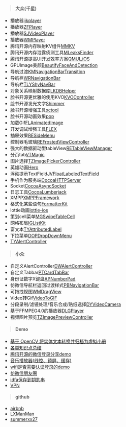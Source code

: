 > #### 大众(千星)

* 播放器[ijkplayer](https://github.com/bilibili/ijkplayer)
* 播放器[ZFPlayer](https://github.com/renzifeng/ZFPlayer)
* 播放器[SJVideoPlayer](https://github.com/changsanjiang/SJVideoPlayer)
* 播放器[WMPlayer](https://github.com/zhengwenming/WMPlayer)
* 腾讯开源内存映射KV组件[MMKV](https://github.com/Tencent/MMKV)
* 腾讯开源内存泄露侦测工具[MLeaksFinder](https://github.com/Tencent/MLeaksFinder)
* 腾讯开源提高UI开发效率方案[QMUI_iOS](https://github.com/Tencent/QMUI_iOS)
* GPUImage美颜[BeautifyFaceAndDetection](https://github.com/YBYHunter/BeautifyFaceAndDetection)
* 导航过渡[KMNavigationBarTransition](https://github.com/MoZhouqi/KMNavigationBarTransition)
* 导航栏[WRNavigationBar](https://github.com/wangrui460/WRNavigationBar)
* 导航栏[TLYShyNavBar](https://github.com/telly/TLYShyNavBar)
* 对象关系映射数据库[LKDBHelper](https://github.com/li6185377/LKDBHelper-SQLite-ORM)
* 脸书开源更优雅的使用KVO[KVOController](https://github.com/facebook/KVOController)
* 脸书开源发光文字[Shimmer](https://github.com/facebook/Shimmer)
* 脸书开源增强工具[xctool](https://github.com/facebook/xctool)
* 脸书开源动画效果[pop](https://github.com/facebook/pop)
* 加载Gif[FLAnimatedImage](https://github.com/Flipboard/FLAnimatedImage)
* 开发调试增强工具[FLEX](https://github.com/Flipboard/FLEX)
* 抽屉效果[RESideMenu](https://github.com/romaonthego/RESideMenu)
* 控制器毛玻璃[REFrostedViewController](https://github.com/romaonthego/REFrostedViewController)
* 强大的数据驱动型tableView[RETableViewManager](https://github.com/romaonthego/RETableViewManager)
* 分页tab[VTMagic](https://github.com/tianzhuo112/VTMagic)
* 图片选择[TZImagePickerController](https://github.com/banchichen/TZImagePickerController)
* 英雄动画[Hero](https://github.com/HeroTransitions/Hero)
* 浮动提示TextField[JVFloatLabeledTextField](https://github.com/jverdi/JVFloatLabeledTextField)
* 手机作为服务端[CocoaHTTPServer](https://github.com/robbiehanson/CocoaHTTPServer)
* Socket[CocoaAsyncSocket](https://github.com/robbiehanson/CocoaAsyncSocket)
* 日志工具[CocoaLumberjack](https://github.com/CocoaLumberjack/CocoaLumberjack)
* XMPP[XMPPFramework](https://github.com/robbiehanson/XMPPFramework)
* 格式化某些语句[FormatterKit](https://github.com/FormatterKit/FormatterKit)
* lottie动画[lottie-ios](https://github.com/airbnb/lottie-ios)
* 策划cell菜单[MGSwipeTableCell](https://github.com/MortimerGoro/MGSwipeTableCell)
* 网格布局[IGListKit](https://github.com/Instagram/IGListKit)
* 富文本[TYAttributedLabel](https://github.com/12207480/TYAttributedLabel)
* 下拉菜单[DOPDropDownMenu](https://github.com/12207480/DOPDropDownMenu-Enhanced)
* [TYAlertController](https://github.com/12207480/TYAlertController)


> #### 小众  

* 自定义AlertController[DWAlertController](https://github.com/podkovyrin/DWAlertController)
* 自定义Tabbar[PTCardTabBar](https://github.com/hussc/PTCardTabBar)
* 身份证数字X键盘[APNumberPad](https://github.com/podkovyrin/APNumberPad)
* 仿微信导航栏返回过渡样式[PBNavigationBar](https://github.com/JpacheGitHub/PBNavigationBar)
* 可拖拽视图[WMDragView](https://github.com/zhengwenming/WMDragView)
* Video转Gif[VideoToGIF](https://github.com/doubleYang1020/VideoToGIF)
* 分段录制/滤镜处理/音乐合成/贴纸选择[DYVideoCamera](https://github.com/doubleYang1020/DYVideoCamera)
* 基于FFMPEG4.0的播放器[DLGPlayer](https://github.com/DeviLeo/DLGPlayer)
* 视频图片预览[TZImagePreviewController](https://github.com/banchichen/TZImagePreviewController)



> #### Demo

* [基于 OpenCV 将实体文本转换并归档为虚拟小册](https://github.com/windstormeye/Peek)
* [各类知识点总结](https://github.com/BigShow1949/BigShow1949)
* [腾讯开源的微信登录分享demo](https://github.com/Tencent/WeDemo)
* [音乐播放器(线控、锁屏、缓存)](https://github.com/ihoudf/DFPlayer)
* [wifi是否需要认证登录的demo](https://github.com/banchichen/CaptivePortalCheck)
* [仿微信朋友圈](https://github.com/zhengwenming/WeChat)
* [idfa保存到钥匙串](https://github.com/qixin1106/KeychainIDFA)
* [VPN](https://github.com/qixin1106/iOS8-PersonalVPN-Demo)


> #### github

* [airbnb](https://github.com/airbnb)
* [LXManMan](https://github.com/LXManMan)
* [summerxx27](https://github.com/summerxx27)
